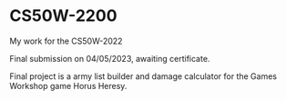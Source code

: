 # CS50W-2200

My work for the CS50W-2022

Final submission on 04/05/2023, awaiting certificate. 


Final project is a army list builder and damage calculator for the Games Workshop game Horus Heresy. 
